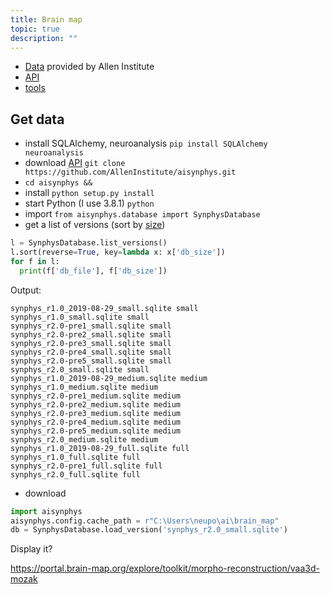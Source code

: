 ```yaml
---
title: Brain map
topic: true
description: ""
---
```


- [Data](https://portal.brain-map.org/explore/connectivity/synaptic-physiology/interact) provided by Allen Institute
- [API](https://aisynphys.readthedocs.io/en/latest/introduction.html)
- [tools](https://neuron-morphology.readthedocs.io/en/latest/)


## Get data

- install SQLAlchemy, neuroanalysis `pip install SQLAlchemy neuroanalysis`
- download [API](https://aisynphys.readthedocs.io/en/latest/introduction.html) `git clone https://github.com/AllenInstitute/aisynphys.git`
- `cd aisynphys && `
- install `python setup.py install`
- start Python (I use 3.8.1) `python`
- import `from aisynphys.database import SynphysDatabase`
- get a list of versions (sort by [size](https://portal.brain-map.org/explore/connectivity/synaptic-physiology/interact))


```py
l = SynphysDatabase.list_versions()
l.sort(reverse=True, key=lambda x: x['db_size'])
for f in l:
  print(f['db_file'], f['db_size'])
```

Output:

```
synphys_r1.0_2019-08-29_small.sqlite small
synphys_r1.0_small.sqlite small
synphys_r2.0-pre1_small.sqlite small
synphys_r2.0-pre2_small.sqlite small
synphys_r2.0-pre3_small.sqlite small
synphys_r2.0-pre4_small.sqlite small
synphys_r2.0-pre5_small.sqlite small
synphys_r2.0_small.sqlite small
synphys_r1.0_2019-08-29_medium.sqlite medium
synphys_r1.0_medium.sqlite medium
synphys_r2.0-pre1_medium.sqlite medium
synphys_r2.0-pre2_medium.sqlite medium
synphys_r2.0-pre3_medium.sqlite medium
synphys_r2.0-pre4_medium.sqlite medium
synphys_r2.0-pre5_medium.sqlite medium
synphys_r2.0_medium.sqlite medium
synphys_r1.0_2019-08-29_full.sqlite full
synphys_r1.0_full.sqlite full
synphys_r2.0-pre1_full.sqlite full
synphys_r2.0_full.sqlite full
```

- download

```py
import aisynphys
aisynphys.config.cache_path = r"C:\Users\neupo\ai\brain_map"
db = SynphysDatabase.load_version('synphys_r2.0_small.sqlite')
```

Display it? 

https://portal.brain-map.org/explore/toolkit/morpho-reconstruction/vaa3d-mozak
